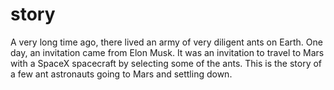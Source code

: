 # story
A very long time ago, there lived an army of very diligent ants on Earth. One day, an invitation came from Elon Musk. It was an invitation to travel to Mars with a SpaceX spacecraft by selecting some of the ants. This is the story of a few ant astronauts going to Mars and settling down.
